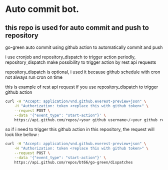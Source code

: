 <h1>Auto commit bot.</h1>
<h2>this repo is used for auto commit and push to repository</h2>
<p>go-green auto commit using github action to automatically commit and push</p>
<p>i use cronjob and repository_dispatch to trigger action periodly, repository_dispatch make possibility to trigger action by rest api requests</p>
<p>repository_dispatch is optional, i used it because github schedule with cron not always run cron on time</p>

<p>this is example of rest api request if you use repository_dispatch to trigger github action</p>

```bash
curl -H "Accept: application/vnd.github.everest-preview+json" \
    -H "Authorization: token <replace this with github token>" \
    --request POST \
    --data '{"event_type": "start-action"}' \
    https://api.github.com/repos/<your github username>/<your github repository name>/dispatches
```

<p>so if i need to trigger this github action in this repository, the request will look like bellow :</p>

```bash
curl -H "Accept: application/vnd.github.everest-preview+json" \
    -H "Authorization: token <replace this with github token>" \
    --request POST \
    --data '{"event_type": "start-action"}' \
    https://api.github.com/repos/bt66/go-green/dispatches
```
